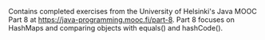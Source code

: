 Contains completed exercises from the University of Helsinki's Java MOOC Part 8 at https://java-programming.mooc.fi/part-8. Part 8 focuses on HashMaps and comparing objects with equals() and hashCode().
